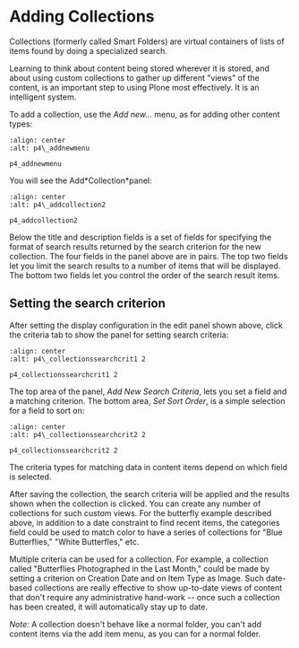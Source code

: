 # Adding Collections

Collections (formerly called Smart Folders) are virtual containers of
lists of items found by doing a specialized search.

Learning to think about content being stored wherever it is stored, and
about using custom collections to gather up different "views" of the
content, is an important step to using Plone most effectively. It is an
intelligent system.

To add a collection, use the *Add new...* menu, as for adding other
content types:

```{figure} /_static/p4_addnewmenu.png
:align: center
:alt: p4\_addnewmenu

p4_addnewmenu
```

You will see the Add\*Collection\*panel:

```{figure} /_static/copy_of_p4_addcollection.png
:align: center
:alt: p4\_addcollection2

p4_addcollection2
```

Below the title and description fields is a set of fields for specifying
the format of search results returned by the search criterion for the
new collection. The four fields in the panel above are in pairs. The top
two fields let you limit the search results to a number of items that
will be displayed. The bottom two fields let you control the order of
the search result items.

## Setting the search criterion

After setting the display configuration in the edit panel shown above,
click the criteria tab to show the panel for setting search criteria:

```{figure} /_static/copy2_of_copy_of_p4_collectionssearchcrit1.png
:align: center
:alt: p4\_collectionssearchcrit1 2

p4_collectionssearchcrit1 2
```

The top area of the panel, *Add New Search Criteria*, lets you set a
field and a matching criterion. The bottom area, *Set Sort Order*, is a
simple selection for a field to sort on:

```{figure} /_static/copy_of_p4_collectionssearchcrit2.png
:align: center
:alt: p4\_collectionssearchcrit2 2

p4_collectionssearchcrit2 2
```

The criteria types for matching data in content items depend on which
field is selected.

After saving the collection, the search criteria will be applied and the
results shown when the collection is clicked. You can create any number
of collections for such custom views. For the butterfly example
described above, in addition to a date constraint to find recent items,
the categories field could be used to match color to have a series of
collections for "Blue Butterflies," "White Butterfles," etc.

Multiple criteria can be used for a collection. For example, a
collection called "Butterflies Photographed in the Last Month," could be
made by setting a criterion on Creation Date and on Item Type as Image.
Such date-based collections are really effective to show up-to-date
views of content that don't require any administrative hand-work -- once
such a collection has been created, it will automatically stay up to
date.

*Note:* A collection doesn't behave like a normal folder, you can't
add content items via the add item menu, as you can for a normal folder.
